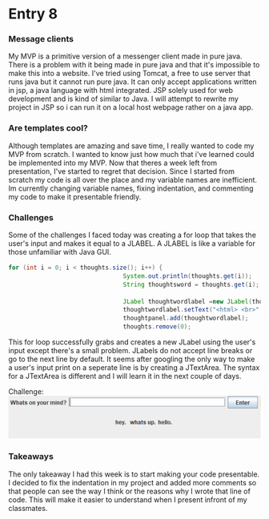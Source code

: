 # Entry 8

### Message clients
My MVP is a primitive version of a messenger client made in pure java. There is a problem with it being made in pure java and that it's impossible to make this into a website. I've tried using Tomcat, a free to use server that runs java but it cannot run pure java. It can only accept applications written in jsp, a java language with html integrated. JSP solely used for web development and is kind of similar to Java. I will attempt to rewrite my project in JSP so i can run it on a local host webpage rather on a java app.  

### Are templates cool?
Although templates are amazing and save time, I really wanted to code my MVP from scratch. I wanted to know just how much that i've learned could be implemented into my MVP. Now that theres a week left from presentation, I've started to regret that decision. Since I started from scratch my code is all over the place and my variable names are inefficient. Im currently changing variable names, fixing indentation, and commenting my code to make it presentable friendly.


### Challenges 
Some of the challenges I faced today was creating a for loop that takes the user's input and makes it equal to a JLABEL. A JLABEL is like a variable for those unfamiliar with Java GUI. 

``` java 
for (int i = 0; i < thoughts.size(); i++) {			
                     			System.out.println(thoughts.get(i));
                     			String thoughtsword = thoughts.get(i);
                     			
                     			JLabel thoughtwordlabel =new JLabel(thoughtsword);
                     			thoughtwordlabel.setText("<html> <br>" +thoughtsword + " <br> </html>");
                     			thoughtpanel.add(thoughtwordlabel);
                     			thoughts.remove(0);
```

This for loop successfully grabs and creates a new JLabel using the user's input except there's a small problem. JLabels do not accept line breaks or go to the next line by default. It seems after googling the only way to make a user's input print on a seperate line is by creating a JTextArea. The syntax for a JTextArea is different and I will learn it in the next couple of days. 

Challenge:
<img src="../images/challenge ent8.png"/>

### Takeaways

The only takeaway I had this week is to start making your code presentable. I decided to fix the indentation in my project and added more comments so that people can see the way I think or the reasons why I wrote that line of code. This will make it easier to understand when I present infront of my classmates. 